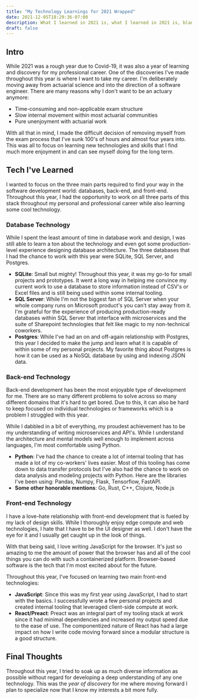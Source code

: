 ```yaml
---
title: "My Technology Learnings for 2021 Wrapped"
date: 2021-12-05T18:29:36-07:00
description: What I learned in 2021 is, what I learned in 2021 is, blankity blankity blank... 
draft: false
---
```

## Intro
While 2021 was a rough year due to Covid-19, it was also a year of learning and discovery for my professional career. 
One of the discoveries I've made throughout this year is where I want to take my career. I'm deliberately moving away from actuarial science and into the direction of a software engineer. There are many reasons why I don't want to be an actuary anymore:
- Time-consuming and non-applicable exam structure
- Slow internal movement within most actuarial communities
- Pure unenjoyment with actuarial work

With all that in mind, I made the difficult decision of removing myself from the exam process that I've sunk 100's of hours and almost four years into. This was all to focus on learning new technologies and skills that I find much more enjoyment in and can see myself doing for the long term.

## Tech I've Learned
I wanted to focus on the three main parts required to find your way in the software development world: databases, back-end, and front-end. Throughout this year, I had the opportunity to work on all three parts of this stack throughout my personal and professional career while also learning some cool technology.

### Database Technology
While I spent the least amount of time in database work and design, I was still able to learn a ton about the technology and even got some production-level experience designing database architecture. The three databases that I had the chance to work with this year were SQLite, SQL Server, and Postgres.
- **SQLite**: Small but mighty! Throughout this year, it was my go-to for small projects and prototypes. It went a long way in helping me convince my current work to use a database to store information instead of CSV's or Excel files and is still being used within some internal tooling.
- **SQL Server**: While I'm not the biggest fan of SQL Server when your whole company runs on Microsoft product's you can't stay away from it. I'm grateful for the experience of producing production-ready databases within SQL Server that interface with microservices and the suite of Sharepoint technologies that felt like magic to my non-technical coworkers.
- **Postgres**: While I've had an on and off-again relationship with Postgres, this year I decided to make the jump and learn what it is capable of within some of my personal projects. My favorite thing about Postgres is how it can be used as a NoSQL database by using and indexing JSON data.

### Back-end Technology
Back-end development has been the most enjoyable type of development for me. There are so many different problems to solve across so many different domains that it's hard to get bored. Due to this, it can also be hard to keep focused on individual technologies or frameworks which is a problem I struggled with this year. 

While I dabbled in a bit of everything, my proudest achievement has to be my understanding of writing microservices and API's. While I understand the architecture and mental models well enough to implement across languages, I'm most comfortable using Python.
- **Python**: I've had the chance to create a lot of internal tooling that has made a lot of my co-workers' lives easier. Most of this tooling has come down to data transfer protocols but I've also had the chance to work on data analysis and modeling projects with Python. Here are the libraries I've been using: Pandas, Numpy, Flask, Tensorflow, FastAPI.
- **Some other honorable mentions**: Go, Rust, C++, Clojure, Node.js

### Front-end Technology
I have a love-hate relationship with front-end development that is fueled by my lack of design skills. While I thoroughly enjoy edge compute and web technologies, I hate that I have to be the UI designer as well. I don't have the eye for it and I usually get caught up in the look of things.

With that being said, I love writing JavaScript for the browser. It's just so amazing to me the amount of power that the browser has and all of the cool things you can do with such a containerized platform. Browser-based software is the tech that I'm most excited about for the future.

Throughout this year, I've focused on learning two main front-end technologies:
- **JavaScript**: Since this was my first year using JavaScript, I had to start with the basics. I successfully wrote a few personal projects and created internal tooling that leveraged client-side compute at work.  
- **React/Preact**: Preact was an integral part of my tooling stack at work since it had minimal dependencies and increased my output speed due to the ease of use. The componentized nature of React has had a large impact on how I write code moving forward since a modular structure is a good structure.

## Final Thoughts
Throughout this year, I tried to soak up as much diverse information as possible without regard for developing a deep understanding of any one technology. This was the *year of discovery* for me where moving forward I plan to specialize now that I know my interests a bit more fully. 